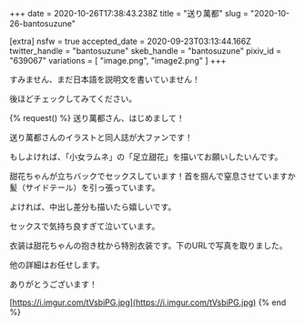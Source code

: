 +++
date = 2020-10-26T17:38:43.238Z
title = "送り萬都"
slug = "2020-10-26-bantosuzune"

[extra]
nsfw = true
accepted_date = 2020-09-23T03:13:44.166Z
twitter_handle = "bantosuzune"
skeb_handle = "bantosuzune"
pixiv_id = "639067"
variations = [
  "image.png",
  "image2.png"
]
+++

すみません、まだ日本語を説明文を書いていません！

後ほどチェックしてみてください。

{% request() %}
送り萬都さん、はじめまして！

送り萬都さんのイラストと同人誌が大ファンです！

もしよければ、「小女ラムネ」の「足立甜花」を描いてお願いしたいんです。

甜花ちゃんが立ちバックでセックスしています！首を掴んで窒息させていますか髪（サイドテール）を引っ張っています。

よければ、中出し差分も描いたら嬉しいです。

セックスで気持ち良すぎて泣いています。

衣装は甜花ちゃんの抱き枕から特別衣装です。下のURLで写真を取りました。

他の詳細はお任せします。

ありがとうございます！

[https://i.imgur.com/tVsbiPG.jpg](https://i.imgur.com/tVsbiPG.jpg)
{% end %}
